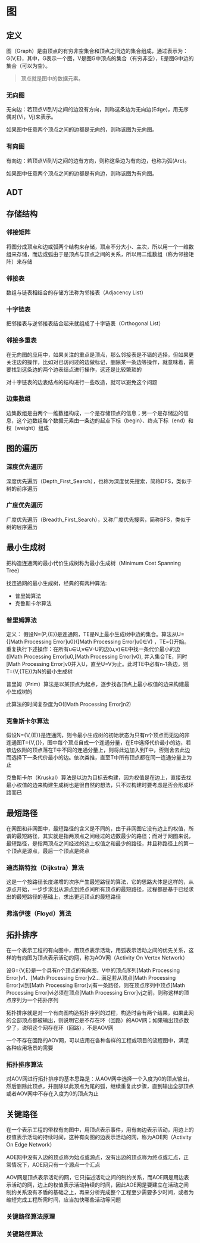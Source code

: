 # 图
## 定义
图（Graph）是由顶点的有穷非空集合和顶点之间边的集合组成，通过表示为：G(V,E)，其中，G表示一个图，V是图G中顶点的集合（有穷非空），E是图G中边的集合（可以为空）。

> 顶点就是图中的数据元素。
### 无向图
无向边：若顶点Vi到Vj之间的边没有方向，则称这条边为无向边(Edge)，用无序偶对(Vi，Vj)来表示。

如果图中任意两个顶点之间的边都是无向的，则称该图为无向图。
### 有向图
有向边：若顶点Vi到Vj之间的边有方向，则称这条边为有向边，也称为弧(Arc)。

如果图中任意两个顶点之间的边都是有向边，则称该图为有向图。
## ADT
## 存储结构
### 邻接矩阵
将图分成顶点和边或弧两个结构来存储，顶点不分大小、主次，所以用一个一维数组来存储，而边或弧由于是顶点与顶点之间的关系，所以用二维数组（称为邻接矩阵）来存储
### 邻接表
数组与链表相结合的存储方法称为邻接表（Adjacency List）
### 十字链表
把邻接表与逆邻接表结合起来就组成了十字链表（Orthogonal List）
### 邻接多重表
在无向图的应用中，如果关注的重点是顶点，那么邻接表是不错的选择，但如果更关注边的操作，比如对已访问过的边做标记，删除某一条边等操作，就意味着，需要找到这条边的两个边表结点进行操作，这还是比较繁琐的

对十字链表的边表结点的结构进行一些改造，就可以避免这个问题
### 边集数组
边集数组是由两个一维数组构成，一个是存储顶点的信息；另一个是存储边的信息，这个边数组每个数据元素由一条边的起点下标（begin）、终点下标（end）和权（weight）组成

## 图的遍历
### 深度优先遍历
深度优先遍历（Depth_First_Search），也称为深度优先搜索，简称DFS，类似于树的前序遍历
### 广度优先遍历
广度优先遍历（Breadth_First_Search），又称广度优先搜索，简称BFS，类似于树的层序遍历
## 最小生成树
把构造连通网的最小代价生成树称为最小生成树（Minimum Cost Spanning Tree）

找连通网的最小生成树，经典的有两种算法:
- 普里姆算法
- 克鲁斯卡尔算法

### 普里姆算法
定义： 假设N=(P,{E})是连通网，TE是N上最小生成树中边的集合。算法从U={[Math Processing Error]u0}([Math Processing Error]u0∈V) 
，TE={}开始。重复执行下述操作：在所有u∈U,v∈V-U的边(u,v)∈E中找一条代价最小的边([Math Processing Error]u0,[Math Processing Error]v0), 
并入集合TE，同时[Math Processing Error]v0并入U，直至U=V为止。此时TE中必有n-1条边，则T=(V,{TE})为N的最小生成树

普里姆（Prim）算法是以某顶点为起点，逐步找各顶点上最小权值的边来构建最小生成树的

此算法的时间复杂度为O([Math Processing Error]n2)

### 克鲁斯卡尔算法
假设N={V,{E}}是连通网，则令最小生成树的初始状态为只有n个顶点而无边的非连通图T={V,{}}，图中每个顶点自成一个连通分量，在E中选择代价最小的边，若该边依附的顶点落在T中不同的连通分量上，则将此边加入到T中，否则舍去此边而选择下一条代价最小的边。依次类推，直至T中所有顶点都在同一连通分量上为止

克鲁斯卡尔（Kruskal）算法是以边为目标去构建，因为权值是在边上，直接去找最小权值的边来构建生成树也是很自然的想法，只不过构建时要考虑是否会形成环路而已
## 最短路径
在网图和非网图中，最短路径的含义是不同的，由于非网图它没有边上的权值，所谓的最短路径，其实就是指两顶点之间经过的边数最少的路径；而对于网图来说，最短路径，是指两顶点之间经过的边上权值之和最少的路径，并且称路径上的第一个顶点是源点，最后一个顶点是终点

### 迪杰斯特拉（Dijkstra）算法
这是一个按路径长度递增的次序产生最短路径的算法，它的思路大体是这样的，从源点开始，一步步求出从源点到终点间所有顶点的最短路径，过程都是基于已经求出的最短路径的基础上，求出更远顶点的最短路径
### 弗洛伊德（Floyd）算法

## 拓扑排序
在一个表示工程的有向图中，用顶点表示活动，用弧表示活动之间的优先关系，这样的有向图为顶点表示活动的网，称为AOV网（Activity On Vertex Network）

设G={V,E}是一个具有n个顶点的有向图，V中的顶点序列[Math Processing Error]v1、[Math Processing Error]v2… 满足若从顶点[Math Processing Error]vi到[Math Processing Error]vj有一条路径，则在顶点序列中顶点[Math Processing Error]vi必须在顶点[Math Processing Error]vj之前，则称这样的顶点序列为一个拓扑序列

拓扑排序就是对一个有向图构造拓扑序列的过程，构造时会有两个结果，如果此网的全部顶点都被输出，则说明它是不存在环（回路）的AOV网；如果输出顶点数少了，说明这个网存在环（回路），不是AOV网

一个不存在回路的AOV网，可以应用在各种各样的工程或项目的流程图中，满足各种应用场景的需要

### 拓扑排序算法
对AOV网进行拓扑排序的基本思路是：从AOV网中选择一个入度为0的顶点输出，然后删除此顶点，并删除以此顶点为尾的弧，继续重复此步骤，直到输出全部顶点或者AOV网中不存在入度为0的顶点为止
## 关键路径
在一个表示工程的带权有向图中，用顶点表示事件，用有向边表示活动，用边上的权值表示活动的持续时间，这种有向图的边表示活动的网，称为AOE网（Activity On Edge Network）

AOE网中没有入边的顶点称为始点或源点，没有出边的顶点称为终点或汇点，正常情况下，AOE网只有一个源点一个汇点

AOV网是顶点表示活动的网，它只描述活动之间的制约关系，而AOE网是用边表示活动的网，边上的权值表示活动持续的时间，因此AOE网是要建立在活动之间制约关系没有矛盾的基础之上，再来分析完成整个工程至少需要多少时间，或者为缩短完成工程所需时间，应当加快哪些活动等问题
### 关键路径算法原理
### 关键路径算法